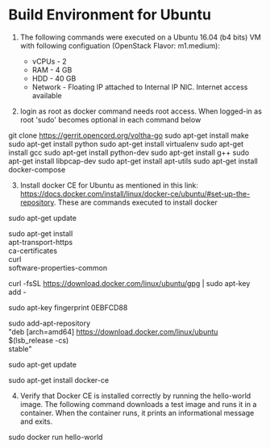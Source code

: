 
Build Environment for Ubuntu
============================

1. The following commands were executed on a Ubuntu 16.04 (b4 bits) VM with following configuation (OpenStack Flavor: m1.medium):
	- vCPUs - 2
	- RAM - 4 GB
	- HDD - 40 GB
	- Network - Floating IP attached to Internal IP NIC. Internet access available


2. login as root as docker command needs root access. When logged-in as root 'sudo' becomes optional in each command below

git clone https://gerrit.opencord.org/voltha-go
sudo apt-get install make
sudo apt-get install python
sudo apt-get install virtualenv
sudo apt-get install gcc
sudo apt-get install python-dev
sudo apt-get install g++
sudo apt-get install libpcap-dev
sudo apt-get install apt-utils
sudo apt-get install docker-compose


3. Install docker CE for Ubuntu as mentioned in this link: https://docs.docker.com/install/linux/docker-ce/ubuntu/#set-up-the-repository. These are commands executed to install docker

sudo apt-get update

sudo apt-get install \
    apt-transport-https \
    ca-certificates \
    curl \
    software-properties-common

curl -fsSL https://download.docker.com/linux/ubuntu/gpg | sudo apt-key add -

sudo apt-key fingerprint 0EBFCD88

sudo add-apt-repository \
   "deb [arch=amd64] https://download.docker.com/linux/ubuntu \
   $(lsb_release -cs) \
   stable"

sudo apt-get update

sudo apt-get install docker-ce


4. Verify that Docker CE is installed correctly by running the hello-world image. The following command downloads a test image and runs it in a container. When the container runs, it prints an informational message and exits.

sudo docker run hello-world

